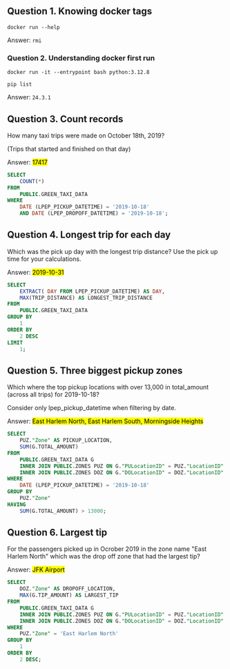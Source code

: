 ## Question 1. Knowing docker tags
`docker run --help`

Answer: `rmi`


### Question 2. Understanding docker first run
` docker run -it --entrypoint bash python:3.12.8 `

`pip list`

Answer: ``24.3.1``

## Question 3. Count records
How many taxi trips were made on October 18th, 2019?

(Trips that started and finished on that day)

Answer: <mark>17417</mark>
```sql
SELECT
	COUNT(*)
FROM
	PUBLIC.GREEN_TAXI_DATA
WHERE
	DATE (LPEP_PICKUP_DATETIME) = '2019-10-18'
	AND DATE (LPEP_DROPOFF_DATETIME) = '2019-10-18';
```
## Question 4. Longest trip for each day
Which was the pick up day with the longest trip distance? Use the pick up time for your calculations.

Answer: <mark>2019-10-31</mark>
```sql
SELECT
	EXTRACT( DAY FROM LPEP_PICKUP_DATETIME) AS DAY,
	MAX(TRIP_DISTANCE) AS LONGEST_TRIP_DISTANCE
FROM
	PUBLIC.GREEN_TAXI_DATA
GROUP BY
	1
ORDER BY
	2 DESC
LIMIT
	1;
```
## Question 5. Three biggest pickup zones
Which where the top pickup locations with over 13,000 in total_amount (across all trips) for 2019-10-18?

Consider only lpep_pickup_datetime when filtering by date.

Answer: <mark>East Harlem North, East Harlem South, Morningside Heights</mark>
```sql
SELECT
	PUZ."Zone" AS PICKUP_LOCATION,
	SUM(G.TOTAL_AMOUNT)
FROM
	PUBLIC.GREEN_TAXI_DATA G
	INNER JOIN PUBLIC.ZONES PUZ ON G."PULocationID" = PUZ."LocationID"
	INNER JOIN PUBLIC.ZONES DOZ ON G."DOLocationID" = DOZ."LocationID"
WHERE
	DATE (LPEP_PICKUP_DATETIME) = '2019-10-18'
GROUP BY
	PUZ."Zone"
HAVING
	SUM(G.TOTAL_AMOUNT) > 13000;
```
## Question 6. Largest tip
For the passengers picked up in Ocrober 2019 in the zone name "East Harlem North" which was the drop off zone that had the largest tip?

Answer: <mark>JFK Airport</mark>

```sql
SELECT
	DOZ."Zone" AS DROPOFF_LOCATION,
	MAX(G.TIP_AMOUNT) AS LARGEST_TIP
FROM
	PUBLIC.GREEN_TAXI_DATA G
	INNER JOIN PUBLIC.ZONES PUZ ON G."PULocationID" = PUZ."LocationID"
	INNER JOIN PUBLIC.ZONES DOZ ON G."DOLocationID" = DOZ."LocationID"
WHERE
	PUZ."Zone" = 'East Harlem North'
GROUP BY
	1
ORDER BY
	2 DESC;
```
